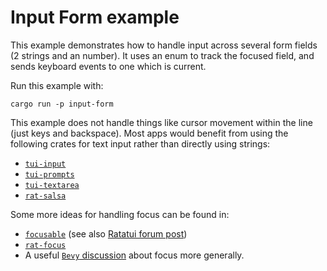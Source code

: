 # Input Form example

This example demonstrates how to handle input across several form fields (2 strings and an number).
It uses an enum to track the focused field, and sends keyboard events to one which is current.

Run this example with:

```shell
cargo run -p input-form
```

This example does not handle things like cursor movement within the line (just keys and backspace).
Most apps would benefit from using the following crates for text input rather than directly using
strings:

- [`tui-input`](https://crates.io/crates/tui-input)
- [`tui-prompts`](https://crates.io/crates/tui-prompts)
- [`tui-textarea`](https://crates.io/crates/tui-textarea)
- [`rat-salsa`](https://crates.io/crates/rat-salsa)

Some more ideas for handling focus can be found in:

- [`focusable`](https://crates.io/crates/focusable) (see also [Ratatui forum
  post](https://forum.ratatui.rs/t/focusable-crate-manage-focus-state-for-your-widgets/73))
- [`rat-focus`](https://crates.io/crates/rat-focus)
- A useful [`Bevy` discussion](https://github.com/bevyengine/bevy/discussions/15374) about focus
  more generally.
